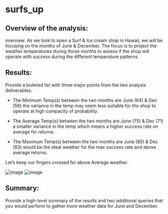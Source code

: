# surfs_up

## Overview of the analysis:

overview:
As we look to open a Surf & Ice cream shop in Hawaii, we will be focusing on the
months of June & December.  The focus is to project the weather temperatures during 
those months to assess if the shop will operate with success during the different temperature 
patterns.


## Results: 
Provide a bulleted list with three major points from the two analysis deliverables.

* The Minimum Temp(s) between the two months are June (64) & Dec (56) the variance in the temp may seem less suitable for the shop to operate at high compacity of probability.

* The Average Temp(s) between the two months are June (75) & Dec (71) a smaller variance in the temp which means a higher success rate on average for returns.

* The Maximum Temp(s) between the two months are June (85) & Dec (83) would be the ideal weather for the max success rate and above average returns.

Let’s keep our fingers crossed for above Average weather.

![image](https://user-images.githubusercontent.com/94503395/155038759-83fc8f97-d95c-4711-99e6-c46e7083c6ec.png)
![image](https://user-images.githubusercontent.com/94503395/155038769-ddb0eb24-c07b-441a-9011-d2f3ee42e1b7.png)


## Summary: 
Provide a high-level summary of the results and two additional queries that you would perform to gather more weather data for June and December.
